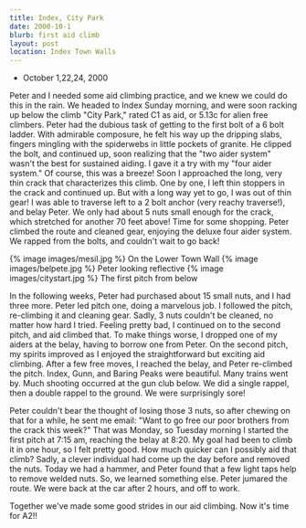 ```yaml
---
title: Index, City Park
date: 2000-10-1
blurb: first aid climb
layout: post
location: Index Town Walls
---
```


* October 1,22,24, 2000

Peter and I needed some aid climbing practice, and we knew we could do
this in the rain.  We headed to Index Sunday morning, and were soon
racking up below the climb "City Park," rated C1 as aid, or 5.13c for
alien free climbers. Peter had the dubious task of getting to the
first bolt of a 6 bolt ladder. With admirable composure, he felt his
way up the dripping slabs, fingers mingling with the spiderwebs in
little pockets of granite.  He clipped the bolt, and continued up,
soon realizing that the "two aider system" wasn't the best for
sustained aiding. I gave it a try with my "four aider system."  Of
course, this was a breeze! Soon I approached the long, very thin crack
that characterizes this climb. One by one, I left thin stoppers in the
crack and continued up. But with a long way yet to go, I was out of
thin gear! I was able to traverse left to a 2 bolt anchor (very reachy
traverse!), and belay Peter. We only had about 5 nuts small enough for
the crack, which stretched for another 70 feet above! Time for some
shopping. Peter climbed the route and cleaned gear, enjoying the
deluxe four aider system. We rapped from the bolts, and couldn't wait to
go back!



{% image images/mesil.jpg %}
On the Lower Town Wall
{% image images/belpete.jpg %}
Peter looking reflective
{% image images/citystart.jpg %}
The first pitch from below


In the following weeks, Peter had purchased about 15 small nuts, and I 
had three more. Peter
led pitch one, doing a marvelous job. I followed the pitch,
re-climbing it and cleaning gear. Sadly, 3 nuts couldn't be cleaned, no
matter how hard I tried.  Feeling pretty bad, I continued on to the
second pitch, and aid climbed that.  To make things worse, I dropped
one of my aiders at the belay, having to borrow one from Peter.  On
the second pitch, my spirits improved as I enjoyed the straightforward
but exciting aid climbing.  After a few free moves, I reached the
belay, and Peter re-climbed the pitch.  Index, Gunn, and Baring Peaks
were beautiful. Many trains went by. Much shooting occurred at the gun
club below. We did a single rappel, then a double rappel to the
ground. We were surprisingly sore!


Peter couldn't bear the thought of losing those 3 nuts, so after
chewing on that for a while, he sent me email: "Want to go free our
poor brothers from the crack this week?"  That was Monday, so Tuesday
morning I started the first pitch at 7:15 am, reaching the belay at
8:20. My goal had been to climb it in one hour, so I felt pretty good.
How much quicker can I possibly aid that climb? Sadly, a clever
individual had come up the day before and removed the nuts. Today we
had a hammer, and Peter found that a few light taps help to remove
welded nuts.  So, we learned something else. Peter jumared the route. We
were back at the car after 2 hours, and off to work.


Together we've made some good strides in our aid climbing. Now it's time
for A2!!


